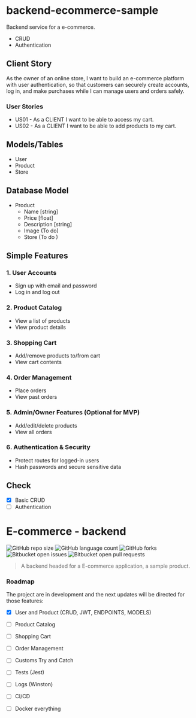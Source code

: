 # backend-ecommerce-sample

Backend service for a e-commerce.

 - CRUD
 - Authentication

## Client Story
As the owner of an online store,
I want to build an e-commerce platform with user authentication,
so that customers can securely create accounts, log in, and make purchases while I can manage users and orders safely.

### User Stories
 - US01 - As a CLIENT I want to be able to access my cart.
 - US02 - As a CLIENT I want to be able to add products to my cart.

## Models/Tables
 - User
 - Product
 - Store

## Database Model
 - Product
    - Name [string]
    - Price [float]
    - Description [string]
    - Image (To do)
    - Store (To do )

## Simple Features
### 1. User Accounts
- Sign up with email and password
- Log in and log out

### 2. Product Catalog
- View a list of products
- View product details

### 3. Shopping Cart
- Add/remove products to/from cart
- View cart contents

### 4. Order Management
- Place orders
- View past orders

### 5. Admin/Owner Features (Optional for MVP)
- Add/edit/delete products
- View all orders

### 6. Authentication & Security
- Protect routes for logged-in users
- Hash passwords and secure sensitive data

## Check
 - [X] Basic CRUD
 - [ ] Authentication

# E-commerce - backend

![GitHub repo size](https://img.shields.io/github/repo-size/iuricode/README-template?style=for-the-badge)
![GitHub language count](https://img.shields.io/github/languages/count/iuricode/README-template?style=for-the-badge)
![GitHub forks](https://img.shields.io/github/forks/iuricode/README-template?style=for-the-badge)
![Bitbucket open issues](https://img.shields.io/bitbucket/issues/iuricode/README-template?style=for-the-badge)
![Bitbucket open pull requests](https://img.shields.io/bitbucket/pr-raw/iuricode/README-template?style=for-the-badge)

> A backend headed for a E-commerce application, a sample product.

### Roadmap

The project are in development and the next updates will be directed for those features:

- [x] User and Product (CRUD, JWT, ENDPOINTS, MODELS)
- [ ] Product Catalog
- [ ] Shopping Cart
- [ ] Order Management
- [ ] Customs Try and Catch
- [ ] Tests (Jest)
- [ ] Logs (Winston)
- [ ] CI/CD
- [ ] Docker everything



